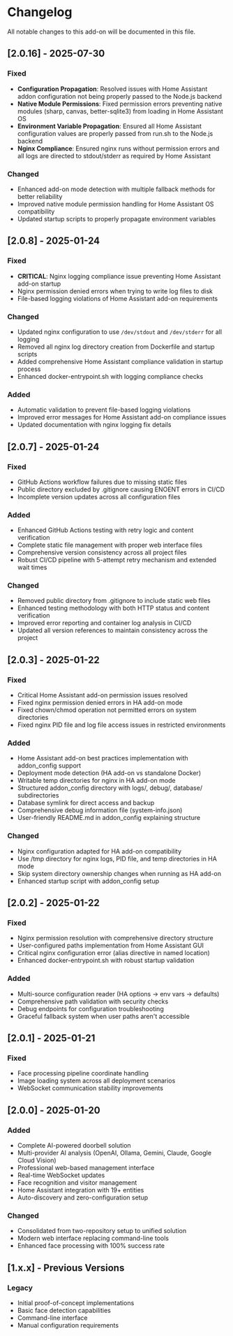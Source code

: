 # Changelog

All notable changes to this add-on will be documented in this file.

## [2.0.16] - 2025-07-30

### Fixed
- **Configuration Propagation**: Resolved issues with Home Assistant addon configuration not being properly passed to the Node.js backend
- **Native Module Permissions**: Fixed permission errors preventing native modules (sharp, canvas, better-sqlite3) from loading in Home Assistant OS
- **Environment Variable Propagation**: Ensured all Home Assistant configuration values are properly passed from run.sh to the Node.js backend
- **Nginx Compliance**: Ensured nginx runs without permission errors and all logs are directed to stdout/stderr as required by Home Assistant

### Changed
- Enhanced add-on mode detection with multiple fallback methods for better reliability
- Improved native module permission handling for Home Assistant OS compatibility
- Updated startup scripts to properly propagate environment variables

## [2.0.8] - 2025-01-24

### Fixed
- **CRITICAL**: Nginx logging compliance issue preventing Home Assistant add-on startup
- Nginx permission denied errors when trying to write log files to disk
- File-based logging violations of Home Assistant add-on requirements

### Changed
- Updated nginx configuration to use `/dev/stdout` and `/dev/stderr` for all logging
- Removed all nginx log directory creation from Dockerfile and startup scripts
- Added comprehensive Home Assistant compliance validation in startup process
- Enhanced docker-entrypoint.sh with logging compliance checks

### Added
- Automatic validation to prevent file-based logging violations
- Improved error messages for Home Assistant add-on compliance issues
- Updated documentation with nginx logging fix details

## [2.0.7] - 2025-01-24

### Fixed
- GitHub Actions workflow failures due to missing static files
- Public directory excluded by .gitignore causing ENOENT errors in CI/CD
- Incomplete version updates across all configuration files

### Added
- Enhanced GitHub Actions testing with retry logic and content verification
- Complete static file management with proper web interface files
- Comprehensive version consistency across all project files
- Robust CI/CD pipeline with 5-attempt retry mechanism and extended wait times

### Changed
- Removed public directory from .gitignore to include static web files
- Enhanced testing methodology with both HTTP status and content verification
- Improved error reporting and container log analysis in CI/CD
- Updated all version references to maintain consistency across the project

## [2.0.3] - 2025-01-22

### Fixed
- Critical Home Assistant add-on permission issues resolved
- Fixed nginx permission denied errors in HA add-on mode
- Fixed chown/chmod operation not permitted errors on system directories
- Fixed nginx PID file and log file access issues in restricted environments

### Added
- Home Assistant add-on best practices implementation with addon_config support
- Deployment mode detection (HA add-on vs standalone Docker)
- Writable temp directories for nginx in HA add-on mode
- Structured addon_config directory with logs/, debug/, database/ subdirectories
- Database symlink for direct access and backup
- Comprehensive debug information file (system-info.json)
- User-friendly README.md in addon_config explaining structure

### Changed
- Nginx configuration adapted for HA add-on compatibility
- Use /tmp directory for nginx logs, PID file, and temp directories in HA mode
- Skip system directory ownership changes when running as HA add-on
- Enhanced startup script with addon_config setup

## [2.0.2] - 2025-01-22

### Fixed
- Nginx permission resolution with comprehensive directory structure
- User-configured paths implementation from Home Assistant GUI
- Critical nginx configuration error (alias directive in named location)
- Enhanced docker-entrypoint.sh with robust startup validation

### Added
- Multi-source configuration reader (HA options → env vars → defaults)
- Comprehensive path validation with security checks
- Debug endpoints for configuration troubleshooting
- Graceful fallback system when user paths aren't accessible

## [2.0.1] - 2025-01-21

### Fixed
- Face processing pipeline coordinate handling
- Image loading system across all deployment scenarios
- WebSocket communication stability improvements

## [2.0.0] - 2025-01-20

### Added
- Complete AI-powered doorbell solution
- Multi-provider AI analysis (OpenAI, Ollama, Gemini, Claude, Google Cloud Vision)
- Professional web-based management interface
- Real-time WebSocket updates
- Face recognition and visitor management
- Home Assistant integration with 19+ entities
- Auto-discovery and zero-configuration setup

### Changed
- Consolidated from two-repository setup to unified solution
- Modern web interface replacing command-line tools
- Enhanced face processing with 100% success rate

## [1.x.x] - Previous Versions

### Legacy
- Initial proof-of-concept implementations
- Basic face detection capabilities
- Command-line interface
- Manual configuration requirements
